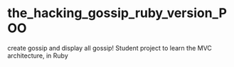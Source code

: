 # the_hacking_gossip_ruby_version_POO
create gossip and display all gossip! Student project to learn the MVC architecture, in Ruby
